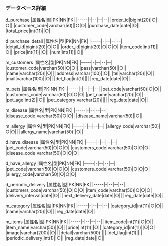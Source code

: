 
### データベース詳細
d_purchase
|属性名|型|PK|NN|FK|
|-----|-|--|--|--|
|order_id|bigint(20)|○|○||
|customer_code|varchar(50)||○|○|
|purchase_date|date||○||
|total_price|int(11)||○||

d_purchase_detail
|属性名|型|PK|NN|FK|
|-----|-|--|--|--|
|detail_id|bigint(20)|○|○||
|order_id|bigint(20)|○|○|○|
|item_code|int(11)||○||
|price|int(11)||○||
|num|int(11)||○||

m_customers
|属性名|型|PK|NN|FK|
|-----|-|--|--|--|
|customer_code|varchar(50)|○|○||
|pass|varchar(50)||○||
|name|varchar(20)||○||
|address|varchar(100)||○||
|tel|varchar(20)||○||
|mail|varchar(100)||○||
|del_flag|int(1)||||
|reg_date|date||○||

m_pets
|属性名|型|PK|NN|FK|
|-----|-|--|--|--|
|pet_code|varchar(50)|○|○||
|customers_code|varchar(50)|○|○|○|
|pet_name|varchar(20)||○||
|pet_age|int(2)||○||
|pet_category|varchar(20)||||
|reg_date|date||○||

m_disease
|属性名|型|PK|NN|FK|
|-----|-|--|--|--|
|disease_code|varchar(50)|○|○||
|disease_name|varchar(50)||○||

m_allergy
|属性名|型|PK|NN|FK|
|-----|-|--|--|--|
|allergy_code|varchar(50)|○|○||
|allergy_name|varchar(50)||○||

d_have_disease
|属性名|型|PK|NN|FK|
|-----|-|--|--|--|
|pet_code|varchar(50)|○|○|○|
|customers_code|varchar(50)|○|○|○|
|disease_code|varchar(50)|○|○|○|


d_have_allergy
|属性名|型|PK|NN|FK|
|-----|-|--|--|--|
|pet_code|varchar(50)|○|○|○|
|customers_code|varchar(50)|○|○|○|
|allergy_code|varchar(50)|○|○|○|

d_periodic_delivery
|属性名|型|PK|NN|FK|
|-----|-|--|--|--|
|customers_code|varchar(50)|○|○|○|
|item_code|varchar(50)|○|○|○|
|delivery_interval|date||○||
|next_delivery_date|date||○||
|reg_date|date||○||

m_category
|属性名|型|PK|NN|FK|
|-----|-|--|--|--|
|category_id|int(11)|○|○||
|name|varchar(20)||○||
|reg_date|date||○||

m_items
|属性名|型|PK|NN|FK|
|-----|-|--|--|--|
|item_code|int(11)|○|○||
|item_name|varchar(50)||○||
|price|int(11)||○||
|category_id|int(11)||○|○|
|image|varchar(200)||○||
|detail|varchar(500)||||
|del_flag|int(1)||||
|periodic_delivery|int(1)||○||
|reg_date|date||○||


